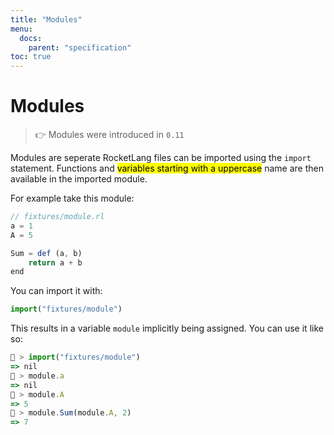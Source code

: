 ```yaml
---
title: "Modules"
menu:
  docs:
    parent: "specification"
toc: true
---
```

# Modules
> 👉 Modules were introduced in `0.11`

Modules are seperate RocketLang files can be imported using the `import` statement.
Functions and <mark>variables starting with a uppercase</mark> name are then available in the imported module.

For example take this module:

```js
// fixtures/module.rl
a = 1
A = 5

Sum = def (a, b)
    return a + b
end
```

You can import it with:

```js
import("fixtures/module")
```

This results in a variable `module` implicitly being assigned.
You can use it like so:

```js
🚀 > import("fixtures/module")
=> nil
🚀 > module.a
=> nil
🚀 > module.A
=> 5
🚀 > module.Sum(module.A, 2)
=> 7
```
